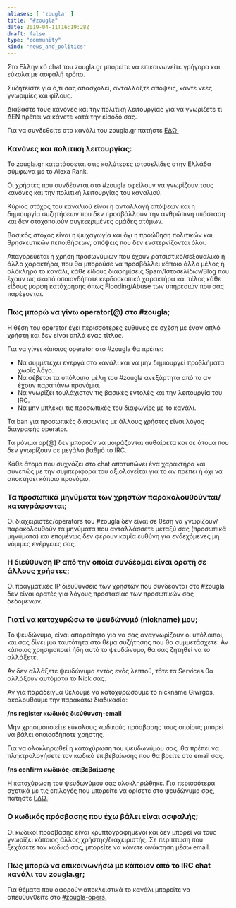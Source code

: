 ```yaml
---
aliases: [ 'zougla' ]
title: "#zougla"
date: 2019-04-11T16:19:28Z
draft: false
type: "community"
kind: "news_and_politics"
---
```


Στο Ελληνικό chat του zougla.gr μπορείτε να επικοινωνείτε γρήγορα και εύκολα με ασφαλή τρόπο.

Συζητείστε για ό,τι σας απασχολεί, ανταλλάξτε απόψεις, κάντε νέες γνωριμίες και φίλους.

Διαβάστε τους κανόνες και την πολιτική λειτουργίας για να γνωρίζετε τι ΔΕΝ πρέπει να κάνετε κατά την είσοδό σας.

Για να συνδεθείτε στο κανάλι του zougla.gr πατήστε [ΕΔΩ.](https://webchat.snoonet.org/#zougla)

### Κανόνες και πολιτική λειτουργίας:

Το zougla.gr κατατάσσεται στις καλύτερες ιστοσελίδες στην Ελλάδα σύμφωνα με το Alexa Rank.

Οι χρήστες που συνδέονται στο #zougla οφείλουν να γνωρίζουν τους κανόνες και την πολιτική λειτουργίας του καναλιού.

Κύριος στόχος του καναλιού είναι η ανταλλαγή απόψεων και η δημιουργία συζητήσεων που δεν προσβάλλουν την ανθρώπινη υπόσταση και δεν στοχοποιούν συγκεκριμένες ομάδες ατόμων.

Βασικός στόχος είναι η ψυχαγωγία και όχι η προώθηση πολιτικών και θρησκευτικών πεποιθήσεων, απόψεις που δεν ενστερνίζονται όλοι.

Απαγορεύεται η χρήση προσωνύμιων που έχουν ρατσιστικό/σεξουαλικό ή άλλο χαρακτήρα, που θα μπορούσε να προσβάλλει κάποιο άλλο μέλος ή ολόκληρο το κανάλι, κάθε είδους διαφημίσεις Spam/Ιστοσελίδων/Blog που έχουν ως σκοπό οποιονδήποτε κερδοσκοπικό χαρακτήρα και τέλος κάθε είδους μορφή κατάχρησης όπως Flooding/Abuse των υπηρεσιών που σας παρέχονται.

### Πως μπορώ να γίνω operator(@) στο #zougla;

Η θέση του operator έχει περισσότερες ευθύνες σε σχέση με έναν απλό χρήστη και δεν είναι απλά ένας τίτλος.

Για να γίνει κάποιος operator στο #zougla θα πρέπει:

* Να συμμετέχει ενεργά στο κανάλι και να μην δημιουργεί προβλήματα χωρίς λόγο.
* Να σέβεται τα υπόλοιπα μέλη του #zougla ανεξάρτητα από το αν έχουν παραπάνω προνόμια.
* Να γνωρίζει τουλάχιστον τις βασικές εντολές και την λειτουργία του IRC.
* Να μην μπλέκει τις προσωπικές του διαφωνίες με το κανάλι.

Τα ban για προσωπικές διαφωνίες με άλλους χρήστες είναι λόγος διαγραφής operator.

Τα μόνιμα op(@) δεν μπορούν να μοιράζονται αυθαίρετα και σε άτομα που δεν γνωρίζουν σε μεγάλο βαθμό το IRC.

Κάθε άτομο που συχνάζει στο chat αποτυπώνει ένα χαρακτήρα και συνεπώς με την συμπεριφορά του αξιολογείται για το αν πρέπει ή όχι να αποκτήσει κάποιο προνόμιο.

### Τα προσωπικά μηνύματα των χρηστών παρακολουθούνται/καταγράφονται;

Οι διαχειριστές/operators του #zougla δεν είναι σε θέση να γνωρίζουν/παρακολουθούν τα μηνύματα που ανταλλάσσετε μεταξύ σας (προσωπικά μηνύματα) και επομένως δεν φέρουν καμία ευθύνη για ενδεχόμενες μη νόμιμες ενέργειες σας.

### Η διεύθυνση IP από την οποία συνδέομαι είναι ορατή σε άλλους χρήστες;

Οι πραγματικές IP διευθύνσεις των χρηστών που συνδέονται στο #zougla δεν είναι ορατές για λόγους προστασίας των προσωπικών σας δεδομένων.

### Γιατί να κατοχυρώσω το ψευδώνυμό (nickname) μου;

Το ψευδώνυμο, είναι απαραίτητο για να σας αναγνωρίζουν οι υπόλοιποι, και σας δίνει μια ταυτότητα στο θέμα συζήτησης που θα συμμετάσχετε. Αν κάποιος χρησιμοποιεί ήδη αυτό το ψευδώνυμο, θα σας ζητηθεί να το αλλάξετε.

Αν δεν αλλάξετε ψευδώνυμο εντός ενός λεπτού, τότε τα Services θα αλλάξουν αυτόματα το Nick σας.

Αν για παράδειγμα θέλουμε να κατοχυρώσουμε το nickname Giwrgos, ακολουθούμε την παρακάτω διαδικασία:

**/ns register κωδικός διεύθυνση-email**

Μην χρησιμοποιείτε εύκολους κωδικούς πρόσβασης τους οποίους μπορεί να βάλει οποιοσδήποτε χρήστης.

Για να ολοκληρωθεί η κατοχύρωση του ψευδωνύμου σας, θα πρέπει να πληκτρολογήσετε τον κωδικό επιβεβαίωσης που θα βρείτε στο email σας.

**/ns confirm κωδικός-επιβεβαίωσης**

Η κατοχύρωση του ψευδωνύμου σας ολοκληρώθηκε. Για περισσότερα σχετικά με τις επιλογές που μπορείτε να ορίσετε στο ψευδώνυμο σας, πατήστε [ΕΔΩ.](https://snoonet.org/anope/#NickServ)

### Ο κωδικός πρόσβασης που έχω βάλει είναι ασφαλής;

Οι κωδικοί πρόσβασης είναι κρυπτογραφημένοι και δεν μπορεί να τους γνωρίζει κάποιος άλλος χρήστης/διαχειριστής. Σε περίπτωση που ξεχάσετε τον κωδικό σας, μπορείτε να κάνετε ανάκτηση μέσω email.

### Πως μπορώ να επικοινωνήσω με κάποιον από το IRC chat κανάλι του zougla.gr;

Για θέματα που αφορούν αποκλειστικά το κανάλι μπορείτε να απευθυνθείτε στο [#zougla-opers.](https://webchat.snoonet.org/#zougla-opers)
